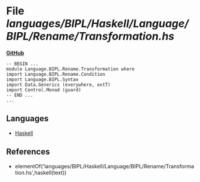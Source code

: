 # File _languages/BIPL/Haskell/Language/BIPL/Rename/Transformation.hs_
**[GitHub](https://github.com/softlang/yas/blob/master/languages/BIPL/Haskell/Language/BIPL/Rename/Transformation.hs)**
```
-- BEGIN ...
module Language.BIPL.Rename.Transformation where
import Language.BIPL.Rename.Condition
import Language.BIPL.Syntax
import Data.Generics (everywhere, extT)
import Control.Monad (guard)
-- END ...
...
```

## Languages
* [Haskell](../languages/Haskell.md)

## References
* elementOf('languages/BIPL/Haskell/Language/BIPL/Rename/Transformation.hs',haskell(text))
